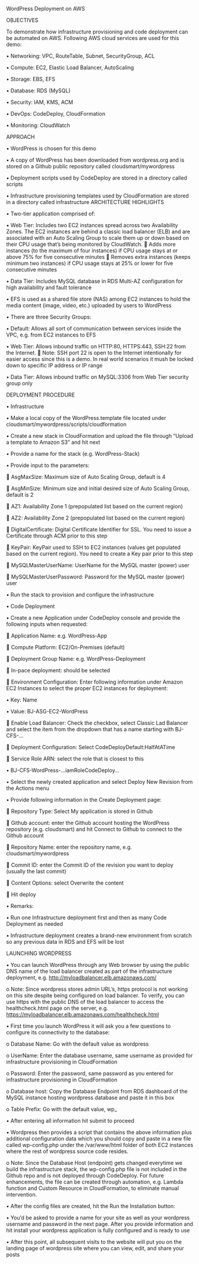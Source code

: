 WordPress Deployment on AWS

OBJECTIVES

To demonstrate how infrastructure provisioning and code deployment can be automated on AWS. Following AWS cloud services are used for this demo:

•	Networking: VPC, RouteTable, Subnet, SecurityGroup, ACL

•	Compute: EC2, Elastic Load Balancer, AutoScaling

•	Storage: EBS, EFS

•	Database: RDS (MySQL)

•	Security: IAM, KMS, ACM

•	DevOps: CodeDeploy, CloudFormation

•	Monitoring: CloudWatch

APPROACH

•	WordPress is chosen for this demo 

•	A copy of WordPress has been downloaded from wordpress.org and is stored on a Github public repository called cloudsmart/mywordpress

•	Deployment scripts used by CodeDeploy are stored in a directory called scripts 

•	Infrastructure provisioning templates used by CloudFormation are stored in a directory called infrastructure
ARCHITECTURE HIGHLIGHTS

•	Two-tier application comprised of:

•	Web Tier: Includes two EC2 instances spread across two Availability Zones. The EC2 instances are behind a classic load balancer (ELB) and are associated with an Auto Scaling Group to scale them up or down based on their CPU usage that’s being monitored by CloudWatch. 
	Adds more instances (to the maximum of four instances) if CPU usage stays at or above 75% for five consecutive minutes
	Removes extra instances (keeps minimum two instances) if CPU usage stays at 25% or lower for five consecutive minutes

•	Data Tier: Includes MySQL database in RDS Multi-AZ configuration for high availability and fault tolerance

•	EFS is used as a shared file store (NAS) among EC2 instances to hold the media content (image, video, etc.) uploaded by users to WordPress

•	There are three Security Groups:

•	Default: Allows all sort of communication between services inside the VPC, e.g. from EC2 instances to EFS

•	Web Tier: Allows inbound traffic on HTTP:80, HTTPS:443, SSH:22 from the Internet. 
	Note: SSH port 22 is open to the Internet intentionally for easier access since this is a demo. In real world scenarios it mush be locked down to specific IP address or IP range

•	Data Tier: Allows inbound traffic on MySQL:3306 from Web Tier security group only

 

DEPLOYMENT PROCEDURE

•	Infrastructure

•	Make a local copy of the WordPress.template file located under cloudsmart/mywordpress/scripts/cloudformation

•	Create a new stack in CloudFormation and upload the file through “Upload a template to Amazon S3” and hit next

•	Provide a name for the stack (e.g. WordPress-Stack)

•	Provide input to the parameters:

	AsgMaxSize: Maximum size of Auto Scaling Group, default is 4

	AsgMinSize: Minimum size and initial desired size of Auto Scaling Group, default is 2

	AZ1: Availability Zone 1 (prepopulated list based on the current region)

	AZ2: Availability Zone 2 (prepopulated list based on the current region)

	DigitalCertificate: Digital Certificate Identifier for SSL. You need to issue a Certificate through ACM prior to this step

	KeyPair: KeyPair used to SSH to EC2 instances (values get populated based on the current region). You need to create a Key pair prior to this step

	MySQLMasterUserName: UserName for the MySQL master (power) user

	MySQLMasterUserPassword: Password for the MySQL master (power) user

•	Run the stack to provision and configure the infrastructure 

•	Code Deployment

•	Create a new Application under CodeDeploy console and provide the following inputs when requested:

	Application Name: e.g. WordPress-App

	Compute Platform: EC2/On-Premises (default)

	Deployment Group Name: e.g. WordPress-Deployment

	In-pace deployment: should be selected

	Environment Configuration: Enter following information under Amazon EC2 Instances to select the proper EC2 instances for deployment: 

•	Key: Name

•	Value: BJ-ASG-EC2-WordPress

	Enable Load Balancer: Check the checkbox, select Classic Lad Balancer and select the item from the dropdown that has a name starting with BJ-CFS-…

	Deployment Configuration: Select CodeDeployDefault:HalfAtATime

	Service Role ARN: select the role that is closest to this 

•	BJ-CFS-WordPress-…iamRoleCodeDeploy…

•	Select the newly created application and select Deploy New Revision from the Actions menu

•	Provide following information in the Create Deployment page:

	Repository Type: Select My application is stored in Github

	Github account: enter the Github account hosting the WordPress repository (e.g. cloudsmart) and hit Connect to Github to connect to the Github account 

	Repository Name: enter the repository name, e.g. cloudsmart/mywordpress

	Commit ID: enter the Commit ID of the revision you want to deploy (usually the last commit)

	Content Options: select Overwrite the content

	Hit deploy


•	Remarks:

•	Run one Infrastructure deployment first and then as many Code Deployment as needed

•	Infrastructure deployment creates a brand-new environment from scratch so any previous data in RDS and EFS will be lost
  

LAUNCHING WORDPRESS

•	You can launch WordPress through any Web browser by using the public DNS name of the load balancer created as part of the infrastructure deployment, e.g. http://myloadbalancer.elb.amazonaws.com/

o	Note: Since wordpress stores admin URL’s, https protocol is not working on this site despite being configured on load balancer. To verify, you can use https with the public DNS of the load balancer to access the healthcheck.html page on the server, e.g. https://myloadbalancer.elb.amazonaws.com/healthcheck.html

•	First time you launch WordPress it will ask you a few questions to configure its connectivity to the database:

o	Database Name: Go with the default value as wordpress

o	UserName: Enter the database username, same username as provided for infrastructure provisioning in CloudFormation 

o	Password: Enter the password, same password as you entered for infrastructure provisioning in CloudFormation 

o	Database host: Copy the Database Endpoint from RDS dashboard of the MySQL instance hosting wordpress database and paste it in this box

o	Table Prefix: Go with the default value, wp_

•	After entering all information hit submit to proceed
 

•	Wordpress then provides a script that contains the above information plus additional configuration data which you should copy and paste in a new file called wp-config.php under the /var/www/html folder of both EC2 instances where the rest of wordpress source code resides.

o	Note: Since the Database Host (endpoint) gets changed everytime we build the infrastructure stack, the wp-config.php file is not included in the Github repo and is not deployed through CodeDeploy. For future enhancements, the file can be created through automation, e.g. Lambda function and Custom Resource in CloudFormation, to eliminate manual intervention.  

•	After the config files are created, hit the Run the Installation button:
 

•	You’d be asked to provide a name for your site as well as your wordpress username and password in the next page. After you provide information and hit install your wordpress application is fully configured and is ready to use

•	After this point, all subsequent visits to the website will put you on the landing page of wordpress site where you can view, edit, and share your posts

